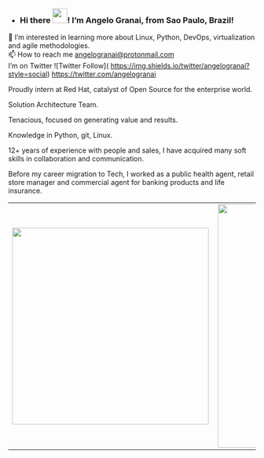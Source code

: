 - ### Hi there <img src="https://raw.githubusercontent.com/MartinHeinz/MartinHeinz/master/wave.gif" width="30px">! I’m Angelo Granai, from Sao Paulo, Brazil!
👀 I’m interested in learning more about Linux, Python, DevOps, virtualization and agile methodologies. </br>
📫 How to reach me angelogranai@protonmail.com </br>
I’m on Twitter ![Twitter Follow](<a> https://img.shields.io/twitter/angelogranai?style=social)
https://twitter.com/angelogranai

Proudly intern at Red Hat, catalyst of Open Source for the enterprise world.

Solution Architecture Team. 

Tenacious, focused on generating value and results. 

Knowledge in Python, git, Linux.

12+ years of experience with people and sales, I have acquired many soft skills in collaboration and communication. 

Before my career migration to Tech, I worked as a public health agent, retail store manager and commercial agent for banking products and life insurance.

<center>
<table>
    <tr>
        <td><img width="400px" align="left" src="https://github-readme-stats.vercel.app/api/top-langs/?username=granai&hide=html&layout=compact&theme=buefy" /></td>
        <td><img width="495px" align="left" src="https://github-readme-stats.vercel.app/api?username=granai&theme=buefy"/></td>
    </tr>   
</table>
</center>  
<!---
granai/granai is a ✨ special ✨ repository because its `README.md` (this file) appears on your GitHub profile.
You can click the Preview link to take a look at your changes.
--->
